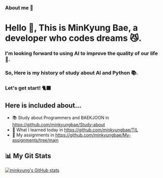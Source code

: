 ### About me 🐾

<h1 align="left"> Hello 👋, This is MinKyung Bae, a developer who codes dreams 😼.</h1>
<h3 align="left"> I'm looking forward to using AI to improve the quality of our life 🤖.</h3>
<h3 align="left"> So, Here is my history of study about AI and Python 📚.</h3>
<h3 align="left"> Let's get start! 🐈‍⬛</h3>

## Here is included about...
- 📚 Study about Programmers and BAEKJOON in https://github.com/minkyungbae/Study-about
- 📝 What I learned today in https://github.com/minkyungbae/TIL
- 🧐 My assignments in https://github.com/minkyungbae/My-assignments/tree/main

## 📊 My Git Stats<br>
[![minkyung's GitHub stats](https://github-readme-stats.vercel.app/api?username=minkyungbae&show_icons=true&hide=contribs,prs&cache_seconds=86400&theme=graywhite)](https://github.com/minkyungbae/github-readme-stats)
